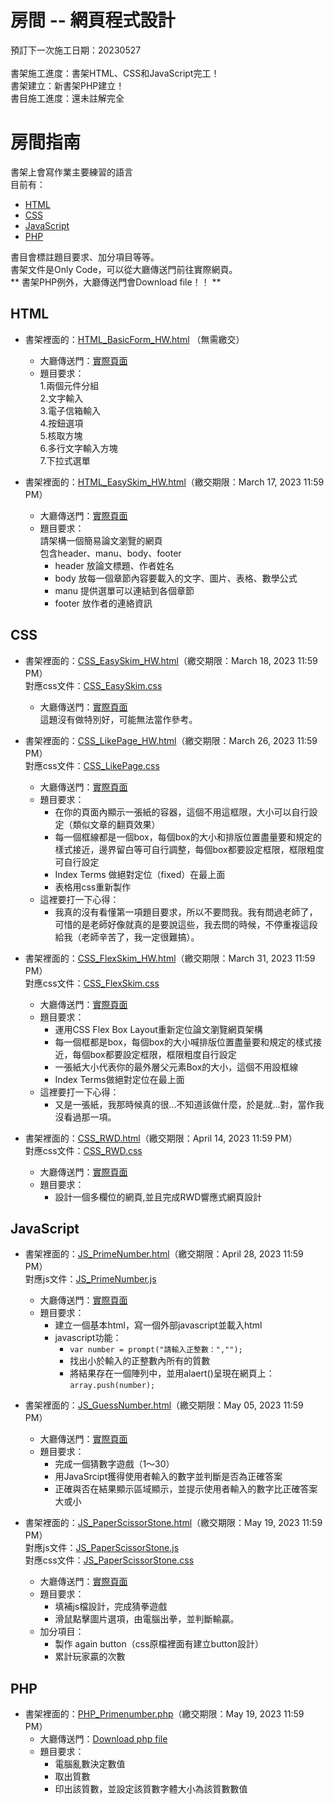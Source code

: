 # 房間 -- 網頁程式設計
預訂下一次施工日期：20230527<br>
<br>
書架施工進度：書架HTML、CSS和JavaScript完工！<br>
書架建立：新書架PHP建立！<br>
書目施工進度：還未註解完全

# 房間指南
書架上會寫作業主要練習的語言<br>
目前有：
- [HTML](#html)<br>
- [CSS](#css)<br>
- [JavaScript](#javascript)<br>
- [PHP](#php)<br>

書目會標註題目要求、加分項目等等。<br>
書架文件是Only Code，可以從大廳傳送門前往實際網頁。<br>
** 書架PHP例外，大廳傳送門會Download file！！ **

## HTML

- 書架裡面的：[HTML_BasicForm_HW.html](HTML_BasicForm_HW.html) （無需繳交）<br>
  - 大廳傳送門：[實際頁面](https://skys-kid-lai.github.io/1004/111-2WebDesign/HTML_BasicForm_HW.html)<br>
  - 題目要求：<br>
    1.兩個元件分組<br>
    2.文字輸入<br>
    3.電子信箱輸入<br>
    4.按鈕選項<br>
    5.核取方塊<br>
    6.多行文字輸入方塊<br>
    7.下拉式選單<br>

- 書架裡面的：[HTML_EasySkim_HW.html](HTML_EasySkim_HW.html)（繳交期限：March 17, 2023 11:59 PM）<br>
  - 大廳傳送門：[實際頁面](https://skys-kid-lai.github.io/1004/111-2WebDesign/HTML_EasySkim_HW.html)<br>
  - 題目要求：<br>
    請架構一個簡易論文瀏覽的網頁<br>
    包含header、manu、body、footer<br>
      - header 放論文標題、作者姓名
      - body 放每一個章節內容要載入的文字、圖片、表格、數學公式
      - manu 提供選單可以連結到各個章節
      - footer 放作者的連絡資訊

## CSS
- 書架裡面的：[CSS_EasySkim_HW.html](CSS_EasySkim_HW.html)（繳交期限：March 18, 2023 11:59 PM）<br>
  對應css文件：[CSS_EasySkim.css](CSS_EasySkim.css)<br>
  - 大廳傳送門：[實際頁面](https://skys-kid-lai.github.io/1004/111-2WebDesign/CSS_EasySkim_HW.html)<br>
    這題沒有做特別好，可能無法當作參考。<br>
  
- 書架裡面的：[CSS_LikePage_HW.html](CSS_LikePage_HW.html)（繳交期限：March 26, 2023 11:59 PM）<br>
  對應css文件：[CSS_LikePage.css](CSS_LikePage.css)<br>
  - 大廳傳送門：[實際頁面](https://skys-kid-lai.github.io/1004/111-2WebDesign/CSS_LikePage_HW.html)<br>
  - 題目要求：<br>
    - 在你的頁面內顯示一張紙的容器，這個不用這框限，大小可以自行設定（類似文章的翻頁效果）<br>
    - 每一個框線都是一個box，每個box的大小和排版位置盡量要和規定的樣式接近，邊界留白等可自行調整，每個box都要設定框限，框限粗度可自行設定<br>
    - Index Terms 做絕對定位（fixed）在最上面<br>
    - 表格用css重新製作<br>
  - 這裡要打一下心得：<br>
      - 我真的沒有看懂第一項題目要求，所以不要問我。我有問過老師了，可惜的是老師好像就真的是要說這些，我去問的時候，不停重複這段給我（老師辛苦了，我一定很難搞）。<br>
  
- 書架裡面的：[CSS_FlexSkim_HW.html](CSS_FlexSkim_HW.html)（繳交期限：March 31, 2023 11:59 PM）<br>
  對應css文件：[CSS_FlexSkim.css](CSS_FlexSkim.css)<br>
  - 大廳傳送門：[實際頁面](https://skys-kid-lai.github.io/1004/111-2WebDesign/CSS_FlexSkim_HW.html)<br>
  - 題目要求：<br>
    - 運用CSS Flex Box Layout重新定位論文瀏覽網頁架構<br>
    - 每一個框都是box，每個box的大小喊排版位置盡量要和規定的樣式接近，每個box都要設定框限，框限粗度自行設定<br>
    - 一張紙大小代表你的最外層父元素Box的大小，這個不用設框線<br>
    - Index Terms做絕對定位在最上面<br>
  - 這裡要打一下心得：<br>
    - 又是一張紙，我那時候真的很...不知道該做什麼，於是就...對，當作我沒看過那一項。<br>
  
- 書架裡面的：[CSS_RWD.html](CSS_RWD.html)（繳交期限：April 14, 2023 11:59 PM）<br>
  對應css文件：[CSS_RWD.css](CSS_RWD.css)<br>
  - 大廳傳送門：[實際頁面](https://skys-kid-lai.github.io/1004/111-2WebDesign/CSS_RWD.html)<br>
  - 題目要求：<br>
    - 設計一個多欄位的網頁,並且完成RWD響應式網頁設計

## JavaScript
- 書架裡面的：[JS_PrimeNumber.html](JS_PrimeNumber.html)（繳交期限：April 28, 2023 11:59 PM）<br>
  對應js文件：[JS_PrimeNumber.js](JS_PrimeNumber.js)<br>
  - 大廳傳送門：[實際頁面](https://skys-kid-lai.github.io/1004/111-2WebDesign/JS_PrimeNumber.html)<br>
  - 題目要求：<br>
    - 建立一個基本html，寫一個外部javascript並載入html<br>
    - javascript功能：
      - ```var number = prompt("請輸入正整數：","");```
      - 找出小於輸入的正整數內所有的質數<br>
      - 將結果存在一個陣列中，並用alaert()呈現在網頁上：```array.push(number);```
  
- 書架裡面的：[JS_GuessNumber.html](JS_GuessNumber.html)（繳交期限：May 05, 2023 11:59 PM）<br>
  - 大廳傳送門：[實際頁面](https://skys-kid-lai.github.io/1004/111-2WebDesign/JS_GuessNumber.html)<br>
  - 題目要求：<br>
    - 完成一個猜數字遊戲（1～30）<br>
    - 用JavaSrcipt獲得使用者輸入的數字並判斷是否為正確答案<br>
    - 正確與否在結果顯示區域顯示，並提示使用者輸入的數字比正確答案大或小<br>
  
- 書架裡面的：[JS_PaperScissorStone.html](JS_PaperScissorStone.html)（繳交期限：May 19, 2023 11:59 PM）<br>
  對應js文件：[JS_PaperScissorStone.js](JS_PaperScissorStone.js)<br>
  對應css文件：[JS_PaperScissorStone.css](JS_PaperScissorStone.css)<br>
  - 大廳傳送門：[實際頁面](https://skys-kid-lai.github.io/1004/111-2WebDesign/JS_PaperScissorStone.html)<br>
  - 題目要求：<br>
    - 填補js檔設計，完成猜拳遊戲<br>
    - 滑鼠點擊圖片選項，由電腦出拳，並判斷輸贏。<br>
  - 加分項目：<br>
    - 製作 again button（css原檔裡面有建立button設計）<br>
    - 累計玩家贏的次數<br>
  
## PHP
- 書架裡面的：[PHP_Primenumber.php](PHP_Primenumber.php)（繳交期限：May 19, 2023 11:59 PM）<br>
  - 大廳傳送門：[Download php file](https://skys-kid-lai.github.io/1004/111-2WebDesign/PHP_Primenumber.php)<br>
  - 題目要求：<br>
    - 電腦亂數決定數值<br>
    - 取出質數<br>
    - 印出該質數，並設定該質數字體大小為該質數數值<br>
